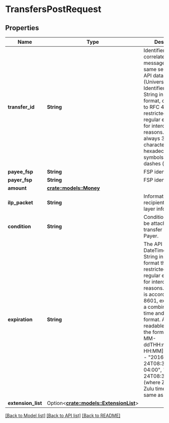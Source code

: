 # TransfersPostRequest

## Properties

Name | Type | Description | Notes
------------ | ------------- | ------------- | -------------
**transfer_id** | **String** | Identifier that correlates all messages of the same sequence. The API data type UUID (Universally Unique Identifier) is a JSON String in canonical format, conforming to RFC 4122, that is restricted by a regular expression for interoperability reasons. An UUID is always 36 characters long, 32 hexadecimal symbols and 4 dashes (‘-‘). | 
**payee_fsp** | **String** | FSP identifier. | 
**payer_fsp** | **String** | FSP identifier. | 
**amount** | [**crate::models::Money**](Money.md) |  | 
**ilp_packet** | **String** | Information for recipient (transport layer information). | 
**condition** | **String** | Condition that must be attached to the transfer by the Payer. | 
**expiration** | **String** | The API data type DateTime is a JSON String in a lexical format that is restricted by a regular expression for interoperability reasons. The format is according to ISO 8601, expressed in a combined date, time and time zone format. A more readable version of the format is yyyy-MM-ddTHH:mm:ss.SSS[-HH:MM]. Examples -  \"2016-05-24T08:38:08.699-04:00\", \"2016-05-24T08:38:08.699Z\" (where Z indicates Zulu time zone, same as UTC). | 
**extension_list** | Option<[**crate::models::ExtensionList**](ExtensionList.md)> |  | [optional]

[[Back to Model list]](../README.md#documentation-for-models) [[Back to API list]](../README.md#documentation-for-api-endpoints) [[Back to README]](../README.md)


